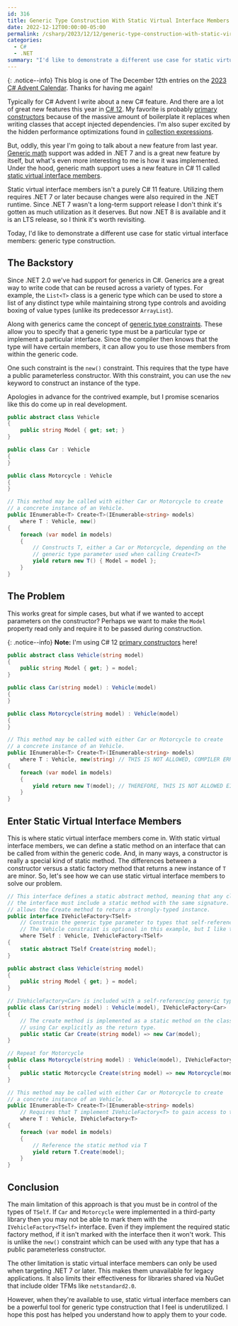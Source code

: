 ```yaml
---
id: 316
title: Generic Type Construction With Static Virtual Interface Members
date: 2022-12-12T00:00:00-05:00
permalink: /csharp/2023/12/12/generic-type-construction-with-static-virtual-interface-members
categories:
  - C#
  - .NET
summary: "I'd like to demonstrate a different use case for static virtual interface members: generic type construction."
---
```

{: .notice--info}
This blog is one of The December 12th entries on the [2023 C# Advent Calendar](https://www.csadvent.christmas/). Thanks for having me again!

Typically for C# Advent I write about a new C# feature. And there are a lot of great new features this year in
[C# 12](https://learn.microsoft.com/en-us/dotnet/csharp/whats-new/csharp-12). My favorite is probably
[primary constructors](https://learn.microsoft.com/en-us/dotnet/csharp/whats-new/csharp-12#primary-constructors) because of the
massive amount of boilerplate it replaces when writing classes that accept injected dependencies. I'm also super excited by the hidden
performance optimizations found in [collection expressions](https://learn.microsoft.com/en-us/dotnet/csharp/whats-new/csharp-12#collection-expressions).

But, oddly, this year I'm going to talk about a new feature from last year. [Generic math](https://learn.microsoft.com/en-us/dotnet/standard/generics/math)
support was added in .NET 7 and is a great new feature by itself, but what's even more interesting to me is how it was implemented.
Under the hood, generic math support uses a new feature in C# 11 called [static virtual interface members](https://learn.microsoft.com/en-us/dotnet/csharp/whats-new/tutorials/static-virtual-interface-members).

Static virtual interface members isn't a purely C# 11 feature. Utilizing them requires .NET 7 or later because changes
were also required in the .NET runtime. Since .NET 7 wasn't a long-term support release I don't think it's gotten
as much utilization as it deserves. But now .NET 8 is available and it is an LTS release, so I think it's worth revisiting.

Today, I'd like to demonstrate a different use case for static virtual interface members: generic type construction.

## The Backstory

Since .NET 2.0 we've had support for generics in C#. Generics are a great way to write code that can be reused across
a variety of types. For example, the `List<T>` class is a generic type which can be used to store a list of any distinct type
while maintaining strong type controls and avoiding boxing of value types (unlike its predecessor `ArrayList`).

Along with generics came the concept of [generic type constraints](https://learn.microsoft.com/en-us/dotnet/csharp/programming-guide/generics/constraints-on-type-parameters).
These allow you to specify that a generic type must be a particular type or implement a particular interface. Since
the compiler then knows that the type will have certain members, it can allow you to use those members from within
the generic code.

One such constraint is the `new()` constraint. This requires that the type have a public parameterless constructor.
With this constraint, you can use the `new` keyword to construct an instance of the type.

Apologies in advance for the contrived example, but I promise scenarios like this do come up in real development.

```cs
public abstract class Vehicle
{
    public string Model { get; set; }
}

public class Car : Vehicle
{
}

public class Motorcycle : Vehicle
{
}

// This method may be called with either Car or Motorcycle to create
// a concrete instance of an Vehicle.
public IEnumerable<T> Create<T>(IEnumerable<string> models)
    where T : Vehicle, new()
{
    foreach (var model in models)
    {
        // Constructs T, either a Car or Motorcycle, depending on the
        // generic type parameter used when calling Create<T>
        yield return new T() { Model = model };
    }
}
```

## The Problem

This works great for simple cases, but what if we wanted to accept parameters on the constructor?
Perhaps we want to make the `Model` property read only and require it to be passed during construction.

{: .notice--info}
**Note:** I'm using C# 12 [primary constructors](https://learn.microsoft.com/en-us/dotnet/csharp/whats-new/csharp-12#primary-constructors) here!

```cs
public abstract class Vehicle(string model)
{
    public string Model { get; } = model;
}

public class Car(string model) : Vehicle(model)
{
}

public class Motorcycle(string model) : Vehicle(model)
{
}

// This method may be called with either Car or Motorcycle to create
// a concrete instance of an Vehicle.
public IEnumerable<T> Create<T>(IEnumerable<string> models)
    where T : Vehicle, new(string) // THIS IS NOT ALLOWED, COMPILER ERROR
{
    foreach (var model in models)
    {
        yield return new T(model); // THEREFORE, THIS IS NOT ALLOWED EITHER
    }
}
```

## Enter Static Virtual Interface Members

This is where static virtual interface members come in. With static virtual interface members, we can define a static
method on an interface that can be called from within the generic code. And, in many ways, a constructor is really a special
kind of static method. The differences between a constructor versus a static factory method that returns a new instance of `T`
are minor. So, let's see how we can use static virtual interface members to solve our problem.

```csharp
// This interface defines a static abstract method, meaning that any class which implements
// the interface must include a static method with the same signature. Note that generic TSelf
// allows the Create method to return a strongly-typed instance.
public interface IVehicleFactory<TSelf>
    // Constrain the generic type parameter to types that self-reference using IVehicleFactory<TSelf>.
    // The Vehicle constraint is optional in this example, but I like to include it for clarity.
    where TSelf : Vehicle, IVehicleFactory<TSelf>
{
    static abstract TSelf Create(string model);
}

public abstract class Vehicle(string model)
{
    public string Model { get; } = model;
}

// IVehicleFactory<Car> is included with a self-referencing generic type parameter
public class Car(string model) : Vehicle(model), IVehicleFactory<Car>
{
    // The create method is implemented as a static method on the class,
    // using Car explicitly as the return type.
    public static Car Create(string model) => new Car(model);
}

// Repeat for Motorcycle
public class Motorcycle(string model) : Vehicle(model), IVehicleFactory<Motorcycle>
{
    public static Motorcycle Create(string model) => new Motorcycle(model);
}

// This method may be called with either Car or Motorcycle to create
// a concrete instance of an Vehicle.
public IEnumerable<T> Create<T>(IEnumerable<string> models)
    // Requires that T implement IVehicleFactory<T> to gain access to the static method
    where T : Vehicle, IVehicleFactory<T>
{
    foreach (var model in models)
    {
        // Reference the static method via T
        yield return T.Create(model);
    }
}
```

## Conclusion

The main limitation of this approach is that you must be in control of the types of `TSelf`. If `Car` and `Motorcycle`
were implemented in a third-party library then you may not be able to mark them with the `IVehicleFactory<TSelf>` interface.
Even if they implement the required static factory method, if it isn't marked with the interface then it won't work.
This is unlike the `new()` constraint which can be used with any type that has a public parameterless constructor.

The other limitation is static virtual interface members can only be used when targeting .NET 7 or later. This makes them unavailable
for legacy applications. It also limits their effectiveness for libraries shared via NuGet that include older TFMs like `netstandard2.0`.

However, when they're available to use, static virtual interface members can be a powerful tool for generic type construction that
I feel is underutilized. I hope this post has helped you understand how to apply them to your code.
